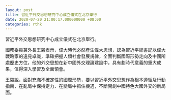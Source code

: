 ```yaml
---
layout: post
title: 習近平外交思想研究中心成立儀式在北京舉行
date: 2020-07-20 21:00:17.000000000 +08:00
categories: rthk
---
```


習近平外交思想研究中心成立儀式在北京舉行。

國務委員兼外長王毅表示，偉大時代必然產生偉大思想，認為習近平總書記以偉大戰略家的遠見卓識，準確把握人類社會發展規律，全面判斷國際形勢走向及中國所處歷史方位，他的外交思想在新中國外交理論建設中，具有劃時代意義的重大成果，值得深入學習及全面領會。

王毅說，面對充滿不確定性的國際形勢，要以習近平外交思想作為根本遵循及行動指南，在亂局中保持定力、在變局中抓住機遇，不斷開創中國特色大國外交的新局面。
